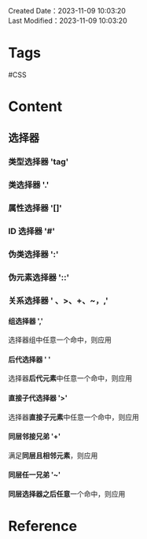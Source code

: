 Created Date：2023-11-09 10:03:20  
Last Modified：2023-11-09 10:03:20

# Tags

#CSS

# Content

## 选择器

### 类型选择器 'tag'

### 类选择器 '.'

### 属性选择器 '[]'

### ID 选择器 '#'

### 伪类选择器 ':'

### 伪元素选择器 '::'

### 关系选择器 ' 、>、+、~，,'

#### 组选择器 ','

选择器组中任意一个命中，则应用

#### 后代选择器 ' '

选择器**后代元素**中任意一个命中，则应用

#### 直接子代选择器 '>'

选择器**直接子元素**中任意一个命中，则应用

#### 同层邻接兄弟 '+'

满足**同层且相邻元素**，则应用

#### 同层任一兄弟 '~'

**同层选择器之后任意**一个命中，则应用

# Reference
